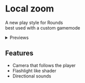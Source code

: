 # Local zoom
A new play style for Rounds  
best used with a custom gamemode

<details>
<summary>Previews</summary>

<img src="https://i.imgur.com/pQU3326.png" alt="drawing" width="500"/>
<img src="https://i.imgur.com/UZY8eVI.jpeg" alt="drawing" width="700"/>

</details>

## Features

- Camera that follows the player
- Flashlight like shader
- Directional sounds